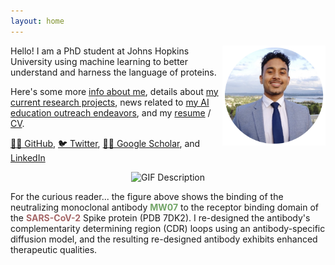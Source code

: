 ```yaml
---
layout: home 
---
```


<img align="right" width="165" height="160" src="face.png">

Hello! I am a PhD student at Johns Hopkins University using machine learning to better understand and harness the language of proteins.

Here's some more [info about me](about.md), details about [my current research projects](research.md), news related to [my AI education outreach endeavors](outreach.md), and my [resume](resume.md) / [CV](CV.md).

[👨‍💻 GitHub](https://github.com/MichaelChungyoun),  [🐦 Twitter](https://twitter.com/MikeyChungyoun), [👨‍🎓 Google Scholar](https://scholar.google.com/citations?user=a8pYjvIAAAAJ&hl=en), and [LinkedIn](https://www.linkedin.com/in/mfc12/)

<div style="display: flex; justify-content: center;">
  <img src="biorender_ab_30f.gif" alt="GIF Description">
</div>

For the curious reader... the figure above shows the binding of the neutralizing monoclonal antibody <span style="color: #72A567;">**MW07**</span> to the receptor binding domain of the <span style="color: #A56767;">**SARS-CoV-2**</span> Spike protein (PDB 7DK2). I re-designed the antibody's complementarity determining region (CDR) loops using an antibody-specific diffusion model, and the resulting re-designed antibody exhibits enhanced therapeutic qualities.
